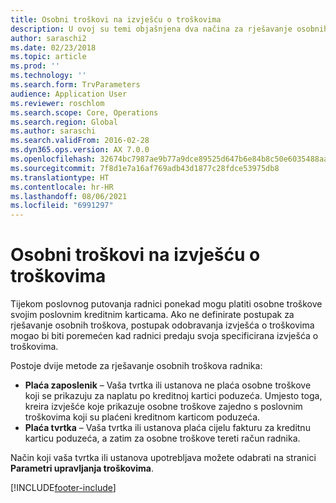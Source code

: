 ```yaml
---
title: Osobni troškovi na izvješću o troškovima
description: U ovoj su temi objašnjena dva načina za rješavanje osobnih troškova radnika u aplikaciji Microsoft Dynamics 365 Finance.
author: saraschi2
ms.date: 02/23/2018
ms.topic: article
ms.prod: ''
ms.technology: ''
ms.search.form: TrvParameters
audience: Application User
ms.reviewer: roschlom
ms.search.scope: Core, Operations
ms.search.region: Global
ms.author: saraschi
ms.search.validFrom: 2016-02-28
ms.dyn365.ops.version: AX 7.0.0
ms.openlocfilehash: 32674bc7987ae9b77a9dce89525d647b6e84b8c50e6035488aafdb6a5dec1642
ms.sourcegitcommit: 7f8d1e7a16af769adb43d1877c28fdce53975db8
ms.translationtype: HT
ms.contentlocale: hr-HR
ms.lasthandoff: 08/06/2021
ms.locfileid: "6991297"
---
```

# <a name="personal-expenses-on-an-expense-report"></a>Osobni troškovi na izvješću o troškovima

Tijekom poslovnog putovanja radnici ponekad mogu platiti osobne troškove svojim poslovnim kreditnim karticama. Ako ne definirate postupak za rješavanje osobnih troškova, postupak odobravanja izvješća o troškovima mogao bi biti poremećen kad radnici predaju svoja specificirana izvješća o troškovima. 

Postoje dvije metode za rješavanje osobnih troškova radnika:

- **Plaća zaposlenik** – Vaša tvrtka ili ustanova ne plaća osobne troškove koji se prikazuju za naplatu po kreditnoj kartici poduzeća. Umjesto toga, kreira izvješće koje prikazuje osobne troškove zajedno s poslovnim troškovima koji su plaćeni kreditnom karticom poduzeća.
- **Plaća tvrtka** – Vaša tvrtka ili ustanova plaća cijelu fakturu za kreditnu karticu poduzeća, a zatim za osobne troškove tereti račun radnika.

Način koji vaša tvrtka ili ustanova upotrebljava možete odabrati na stranici **Parametri upravljanja troškovima**.


[!INCLUDE[footer-include](../includes/footer-banner.md)]